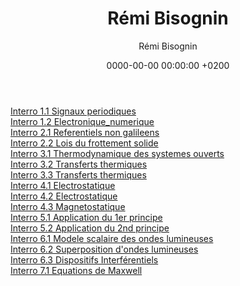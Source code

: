 ﻿---
layout:       post
title:        "Rémi Bisognin"
date:         0000-00-00 00:00:00 +0200
author:       "Rémi Bisognin"
categories:   jekyll update
tags:         tag1 tag2

# POSTS LIST
class:       "style1"                         # config bg-color to post list card (1..6)
list-image:  "/assets/images/pic01.jpg"       # config image to post list card (1..6)
description: >                                # config description to post list card
  Sed nisl arcu euismod sit amet nisi
  lorem etiam dolor veroeros et feugiat.

# POST HEADER
header-image: "/assets/images/pic13.jpg"      # config image to post header
alt-image:    "image description test post f" # config image description to alt att.
---

<a href="Interrogations/Interro_1_1_Signaux_periodiques.pdf"> Interro 1.1 Signaux periodiques </a>
  <br>
  <a href="Interrogations/Interro_1_2_Electronique_numerique.pdf"> Interro 1.2 Electronique_numerique </a>
  <br>
  <a href="Interrogations/Interro_2_1_Referentiels_non_galileens.pdf"> Interro 2.1 Referentiels non galileens </a>
  <br>
  <a href="Interrogations/Interro_2_2_Lois_du_frottements_solide.pdf"> Interro 2.2 Lois du frottement solide </a>
  <br>
  <a href="Interrogations/Interro_3_1_Thermodynamique_des_systemes_ouvert.pdf"> Interro 3.1 Thermodynamique des systemes ouverts </a>
  <br>
  <a href="Interrogations/Interro_3_2_Transferts_thermiques.pdf"> Interro 3.2 Transferts thermiques </a>
  <br>
  <a href="Interrogations/Interro_3_2_Transferts_thermiques_suite.pdf"> Interro 3.3 Transferts thermiques </a>
  <br>
  <a href="Interrogations/Interro_4_1_Electrostatique.pdf"> Interro 4.1 Electrostatique </a>
  <br>
  <a href="Interrogations/Interro_4_1_Electrostatique_suite.pdf"> Interro 4.2 Electrostatique </a>
  <br>
  <a href="Interrogations/Interro_4_2_Magnetostatique.pdf"> Interro 4.3 Magnetostatique </a>
  <br>
  <a href="Interrogations/Interro_5_1_Application_du_1er_principe.pdf"> Interro 5.1 Application du 1er principe </a>
  <br>
  <a href="Interrogations/Interro_5_2_Application_du_2nd_principe.pdf"> Interro 5.2 Application du 2nd principe </a>
  <br>
  <a href="Interrogations/Interro_6_1_Modele_scalaire_des_ondes_lumineuses.pdf"> Interro 6.1 Modele scalaire des ondes lumineuses </a>
  <br>
  <a href="Interrogations/Interro_6_2_Superposition_d_ondes_lumineuses.pdf"> Interro 6.2 Superposition d'ondes lumineuses </a>
  <br>
  <a href="Interrogations/Interro_6_3_Dispositifs_Interférentiels.pdf"> Interro 6.3 Dispositifs Interférentiels </a>
  <br>
  <a href="Interro_7_1_Equations_de_Maxwell.pdf"> Interro 7.1 Equations de Maxwell </a>
  